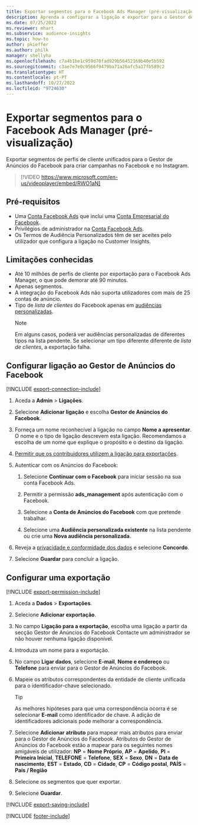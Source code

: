 ```yaml
---
title: Exportar segmentos para o Facebook Ads Manager (pré-visualização) (contém vídeo)
description: Aprenda a configurar a ligação e exportar para o Gestor de Anúncios do Facebook.
ms.date: 07/25/2022
ms.reviewer: mhart
ms.subservice: audience-insights
ms.topic: how-to
author: pkieffer
ms.author: philk
manager: shellyha
ms.openlocfilehash: c7a4b1be1c959d70fad929b56452169b40e5b592
ms.sourcegitcommit: c3ae7e7e0c9566f9479ba71a26afc5a17fb589c2
ms.translationtype: HT
ms.contentlocale: pt-PT
ms.lasthandoff: 10/27/2022
ms.locfileid: "9724630"
---
```

# <a name="export-segments-to-facebook-ads-manager-preview"></a>Exportar segmentos para o Facebook Ads Manager (pré-visualização)

Exportar segmentos de perfis de cliente unificados para o Gestor de Anúncios do Facebook para criar campanhas no Facebook e no Instagram.

> [!VIDEO https://www.microsoft.com/en-us/videoplayer/embed/RWO1aN]

## <a name="prerequisites"></a>Pré-requisitos

- Uma [Conta Facebook Ads](https://www.facebook.com/business/learn/lessons/step-by-step-ads-manager-account) que inclui uma [Conta Empresarial do Facebook](https://business.facebook.com/).
- Privilégios de administrador na [Conta Facebook Ads](https://www.facebook.com/business/learn/lessons/step-by-step-ads-manager-account).
- Os Termos de Audiência Personalizados têm de ser aceites pelo utilizador que configura a ligação no Customer Insights.

## <a name="known-limitations"></a>Limitações conhecidas

- Até 10 milhões de perfis de cliente por exportação para o Facebook Ads Manager, o que pode demorar até 90 minutos.
- Apenas segmentos.
- A integração do Facebook Ads não suporta utilizadores com mais de 25 contas de anúncio.
- Tipo de *lista de clientes* do Facebook apenas em [audiências personalizadas](https://www.facebook.com/business/help/744354708981227?id=2469097953376494).
  > [!NOTE]
  > Em alguns casos, poderá ver audiências personalizadas de diferentes tipos na lista pendente. Se selecionar um tipo diferente diferente de *lista de clientes*, a exportação falha.

## <a name="set-up-connection-to-facebook-ads-manager"></a>Configurar ligação ao Gestor de Anúncios do Facebook

[!INCLUDE [export-connection-include](includes/export-connection-admn.md)]

1. Aceda a **Admin** > **Ligações**.

1. Selecione **Adicionar ligação** e escolha **Gestor de Anúncios do Facebook**.

1. Forneça um nome reconhecível à ligação no campo **Nome a apresentar**. O nome e o tipo de ligação descrevem esta ligação. Recomendamos a escolha de um nome que explique o propósito e o destino da ligação.

1. [Permitir que os contribuidores utilizem a ligação para exportações](connections.md#allow-contributors-to-use-a-connection-for-exports).

1. Autenticar com os Anúncios do Facebook:

   1. Selecione **Continuar com o Facebook** para iniciar sessão na sua conta Facebook Ads.

   1. Permitir a permissão **ads_management** após autenticação com o Facebook.

   1. Selecione a **Conta de Anúncios do Facebook** com que pretende trabalhar.

   1. Selecione uma **Audiência personalizada existente** na lista pendente ou crie uma **Nova audiência personalizada**.

1. Reveja a [privacidade e conformidade dos dados](connections.md#data-privacy-and-compliance) e selecione **Concordo**.

1. Selecione **Guardar** para concluir a ligação.

## <a name="configure-an-export"></a>Configurar uma exportação

[!INCLUDE [export-permission-include](includes/export-permission.md)]

1. Aceda a **Dados** > **Exportações**.

1. Selecione **Adicionar exportação**.

1. No campo **Ligação para a exportação**, escolha uma ligação a partir da secção Gestor de Anúncios do Facebook Contacte um administrador se não houver nenhuma ligação disponível.

1. Introduza um nome para a exportação.

1. No campo **Ligar dados**, selecione **E-mail**, **Nome e endereço** ou **Telefone** para enviar para o Gestor de Anúncios do Facebook.

1. Mapeie os atributos correspondentes da entidade de cliente unificada para o identificador-chave selecionado.
   > [!TIP]
   > As melhores hipóteses para que uma correspondência ocorra é se selecionar **E-mail** como identificador de chave. A adição de identificadores adicionais pode melhorar a correspondência.

1. Selecione **Adicionar atributo** para mapear mais atributos para enviar para o Gestor de Anúncios do Facebook. Atributos do Gestor de Anúncios do Facebook estão a mapear para os seguintes nomes amigáveis de utilizador: **NP** = **Nome Próprio**, **AP** = **Apelido**, **PI** = **Primeira Inicial**, **TELEFONE** = **Telefone**, **SEX** = **Sexo**, **DN** = **Data de nascimento**, **EST** = **Estado**, **CD** = **Cidade**, **CP** = **Código postal**, **PAÍS** = **País / Região**

1. Selecione os segmentos que quer exportar.

1. Selecione **Guardar**.

[!INCLUDE [export-saving-include](includes/export-saving.md)]

[!INCLUDE [footer-include](includes/footer-banner.md)]
